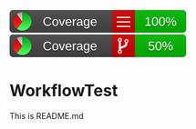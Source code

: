 ![line coverage](https://raw.githubusercontent.com/nausaf/WorkflowTest/main/.github/badges/linecoverage_badge.svg)  ![branch coverage](https://raw.githubusercontent.com/nausaf/WorkflowTest/main/.github/badges/branchcoverage_badge.svg)

# WorkflowTest

This is README.md
